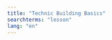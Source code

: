 ```yaml
---
title: "Technic Building Basics"
searchterms: "lesson"
lang: "en"
---
```

<div class="content-tab closed" style="display: none;">

                        <ul>
                          <li>Slides: <a href="translations/en-us/robots/TechnicBasics.pptx">PPTX</a>, <a href="translations/en-us/robots/TechnicBasics.pdf">PDF </a></li>

                        </ul>
                      </div>
